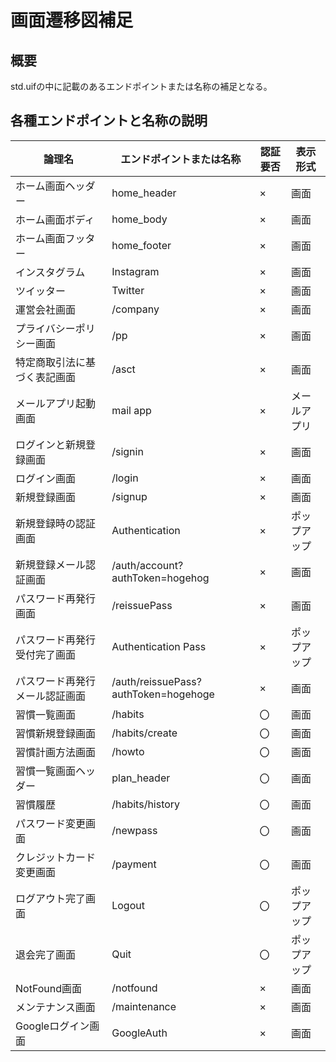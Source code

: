 # 画面遷移図補足

## 概要
std.uifの中に記載のあるエンドポイントまたは名称の補足となる。

## 各種エンドポイントと名称の説明

| 論理名             | エンドポイントまたは名称                          | 認証要否 | 表示形式   |
| --------------- | ------------------------------------- | ---- | ------ |
| ホーム画面ヘッダー       | home_header                           | ×    | 画面     |
| ホーム画面ボディ        | home_body                             | ×    | 画面     |
| ホーム画面フッター       | home_footer                           | ×    | 画面     |
| インスタグラム         | Instagram                             | ×    | 画面     |
| ツイッター           | Twitter                               | ×    | 画面     |
| 運営会社画面          | /company                              | ×    | 画面     |
| プライバシーポリシー画面    | /pp                                   | ×    | 画面     |
| 特定商取引法に基づく表記画面  | /asct                                 | ×    | 画面     |
| メールアプリ起動画面      | mail app                              | ×    | メールアプリ |
| ログインと新規登録画面     | /signin                               | ×    | 画面     |
| ログイン画面          | /login                                | ×    | 画面     |
| 新規登録画面          | /signup                               | ×    | 画面     |
| 新規登録時の認証画面      | Authentication                        | ×    | ポップアップ |
| 新規登録メール認証画面     | /auth/account?authToken=hogehog       | ×    | 画面     |
| パスワード再発行画面      | /reissuePass                       | ×    | 画面     |
| パスワード再発行受付完了画面  | Authentication Pass                   | ×    | ポップアップ |
| パスワード再発行メール認証画面 | /auth/reissuePass?authToken=hogehoge | ×    | 画面     |
| 習慣一覧画面         | /habits                                 | 〇    | 画面     |
| 習慣新規登録画面       | /habits/create                              | 〇    | 画面  |
| 習慣計画方法画面       | /howto                                | 〇    | 画面     |
| 習慣一覧画面ヘッダー     | plan_header                           | 〇    | 画面     |
| 習慣履歴           | /habits/history                              | 〇    | 画面     |
| パスワード変更画面       | /newpass                              | 〇    | 画面     |
| クレジットカード変更画面    | /payment                               | 〇    | 画面  |
| ログアウト完了画面       | Logout                                | 〇    | ポップアップ |
| 退会完了画面          | Quit                                  | 〇    | ポップアップ |
| NotFound画面      | /notfound                             | ×    | 画面     |
| メンテナンス画面        | /maintenance                          | ×    | 画面     |
| Googleログイン画面    | GoogleAuth                            | ×    | 画面     |
